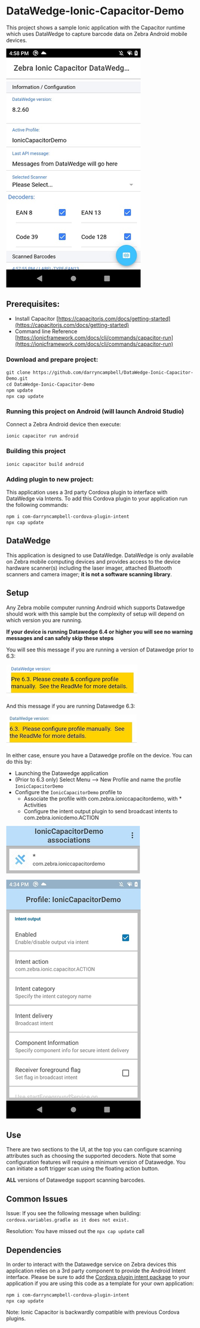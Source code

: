 # DataWedge-Ionic-Capacitor-Demo

This project shows a sample Ionic application with the Capacitor runtime which uses DataWedge to capture barcode data on Zebra Android mobile devices. 

![Applictaion](https://raw.githubusercontent.com/darryncampbell/DataWedge-Ionic-Capacitor-Demo/master/screenshots/1.jpg)

## Prerequisites:

- Install Capacitor [https://capacitorjs.com/docs/getting-started](https://capacitorjs.com/docs/getting-started)
- Command line Reference [https://ionicframework.com/docs/cli/commands/capacitor-run](https://ionicframework.com/docs/cli/commands/capacitor-run)

### Download and prepare project:

```
git clone https://github.com/darryncampbell/DataWedge-Ionic-Capacitor-Demo.git
cd DataWedge-Ionic-Capacitor-Demo
npm update
npx cap update
```
### Running this project on Android (will launch Android Studio)

Connect a Zebra Android device then execute:
```
ionic capacitor run android
```

### Building this project

```
ionic capacitor build android
```

### Adding plugin to new project:

This application uses a 3rd party Cordova plugin to interface with DataWedge via Intents.  To add this Cordova plugin to your application run the following commands: 

```
npm i com-darryncampbell-cordova-plugin-intent
npx cap update
```

## DataWedge

This application is designed to use DataWedge. DataWedge is only available on Zebra mobile computing devices and provides access to the device hardware scanner(s) including the laser imager, attached Bluetooth scanners and camera imager; **it is not a software scanning library**.

## Setup

Any Zebra mobile computer running Android which supports Datawedge should work with this sample but the complexity of setup will depend on which version you are running.

**If your device is running Datawedge 6.4 or higher you will see no warning messages and can safely skip these steps**

You will see this message if you are running a version of Datawedge prior to 6.3:

![pre 6.3 warning message](https://raw.githubusercontent.com/darryncampbell/DataWedge-Ionic-Capacitor-Demo/master/screenshots/pre_6.3.jpg)

And this message if you are running Datawedge 6.3:

![6.3 warning message](https://raw.githubusercontent.com/darryncampbell/DataWedge-Ionic-Capacitor-Demo/master/screenshots/6.3.jpg)

In either case, ensure you have a Datawedge profile on the device. You can do this by:

- Launching the Datawedge application
- (Prior to 6.3 only) Select Menu --> New Profile and name the profile `IonicCapacitorDemo`
- Configure the `IonicCapacitorDemo` profile to
  - Associate the profile with com.zebra.ioniccapacitordemo, with * Activities
  - Configure the intent output plugin to send broadcast intents to com.zebra.ionicdemo.ACTION

![Associated apps](https://raw.githubusercontent.com/darryncampbell/DataWedge-Ionic-Capacitor-Demo/master/screenshots/dw2.jpg)

![DataWedge Intent Output](https://raw.githubusercontent.com/darryncampbell/DataWedge-Ionic-Capacitor-Demo/master/screenshots/dw4.jpg)

## Use

There are two sections to the UI, at the top you can configure scanning attributes such as choosing the supported decoders. Note that some configuration features will require a minimum version of Datawedge. You can initiate a soft trigger scan using the floating action button.

**ALL** versions of Datawedge support scanning barcodes.

## Common Issues

Issue:
If you see the following message when building: `cordova.variables.gradle as it does not exist.`

Resolution:
You have missed out the `npx cap update` call

## Dependencies

In order to interact with the Datawedge service on Zebra devices this application relies on a 3rd party component to provide the Android Intent interface. Please be sure to add the [Cordova plugin intent package](https://www.npmjs.com/package/com-darryncampbell-cordova-plugin-intent) to your application if you are using this code as a template for your own application:

```
npm i com-darryncampbell-cordova-plugin-intent
npx cap update
```

Note: Ionic Capacitor is backwardly compatible with previous Cordova plugins.